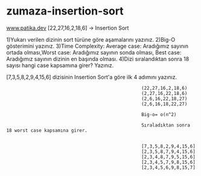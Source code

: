 # zumaza-insertion-sort
www.patika.dev
[22,27,16,2,18,6] -> Insertion Sort

1)Yukarı verilen dizinin sort türüne göre aşamalarını yazınız.
2)Big-O gösterimini yazınız.
3)Time Complexity: Average case: Aradığımız sayının ortada olması,Worst case: Aradığımız sayının sonda olması, Best case: Aradığımız sayının dizinin en başında olması.
4)Dizi sıralandıktan sonra 18 sayısı hangi case kapsamına girer? Yazınız.


[7,3,5,8,2,9,4,15,6] dizisinin Insertion Sort'a göre ilk 4 adımını yazınız.

                                                      (22,27,16,2,18,6)
                                                      (2,27,16,22,18,6)
                                                      (2,6,16,22,18,27)
                                                      (2,6,16,18,22,27)
                                                      
                                                      Big-o= o(n^2)
                                                      
                                                      Sıraladıktan sonra 18 worst case kapsamına girer.
                                                      
                                                      
                                                      [7,3,5,8,2,9,4,15,6]
                                                      [2,3,5,8,7,9,4,15,6]
                                                      [2,3,4,8,7,9,5,15,6]
                                                      [2,3,4,5,7,9,8,15,6]
                                                      [2,3,4,5,6,9,8,15,7]
